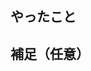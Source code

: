<!-- プルリクのタイトルはなるべく一行でわかるように書きましょう -->

## やったこと

<!-- 実装内容を記入してください -->

## 補足（任意）

<!-- 実装した内容で不安なこと、相談したいことがあれば自由に記載しましょう -->
